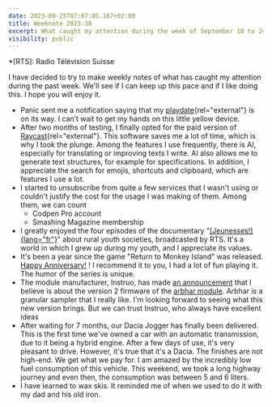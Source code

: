 ```yaml
---
date: 2023-09-25T07:07:05.167+02:00
title: Weeknote 2023-38
excerpt: What caught my attention during the week of September 18 to 24, 2023
visibility: public
---
```


 *[RTS]: Radio Télévision Suisse

I have decided to try to make weekly notes of what has caught my attention during the past week. We'll see if I can keep up this pace and if I like doing this.
I hope you will enjoy it.

- Panic sent me a notification saying that my [playdate](https://play.date/){rel="external"} is on its way. I can’t wait to get my hands on this little yellow device.
- After two months of testing, I finally opted for the paid version of [Raycast](https://www.raycast.com/){rel="external"}. This software saves me a lot of time, which is why I took the plunge. Among the features I use frequently, there is AI, especially for translating or improving texts I write. AI also allows me to generate text structures, for example for specifications. In addition, I appreciate the search for emojis, shortcuts and clipboard, which are features I use a lot.
- I started to unsubscribe from quite a few services that I wasn't using or couldn't justify the cost for the usage I was making of them. Among them, we can count
    - Codpen Pro account
    - Smashing Magazine membership
- I greatly enjoyed the four episodes of the documentary "[[Jeunesses!]{lang="fr"}](https://www.rts.ch/play/tv/emission/jeunesses?id=13736997)" about rural youth societies, broadcasted by RTS. It's a world in which I grew up during my youth, and I appreciate its values.
- It's been a year since the game "Return to Monkey Island" was released. [Happy Anniversary!](https://youtu.be/ILhGmg_9chE?si=2nr-RRUViKnjDOyi) ! I recommend it to you, I had a lot of fun playing it. The humor of the series is unique.
- The module manufacturer, Instruo, has made [an announcement](https://www.instagram.com/reel/CxX292ENVxw/?igshid=MTc4MmM1YmI2Ng==) that I believe is about the version 2 firmware of the [arbhar module](https://www.instruomodular.com/product/arbhar/). Arbhar is a granular sampler that I really like. I'm looking forward to seeing what this new version brings. But we can trust Instruo, who always have excellent ideas
- After waiting for 7 months, our Dacia Jogger has finally been delivered. This is the first time we've owned a car with an automatic transmission, due to it being a hybrid engine. After a few days of use, it's very pleasant to drive. However, it's true that it's a Dacia. The finishes are not high-end. We get what we pay for. I am amazed by the incredibly low fuel consumption of this vehicle. This weekend, we took a long highway journey and even then, the consumption was between 5 and 6 liters.
- I have learned to wax skis. It reminded me of when we used to do it with my dad and his old iron.
